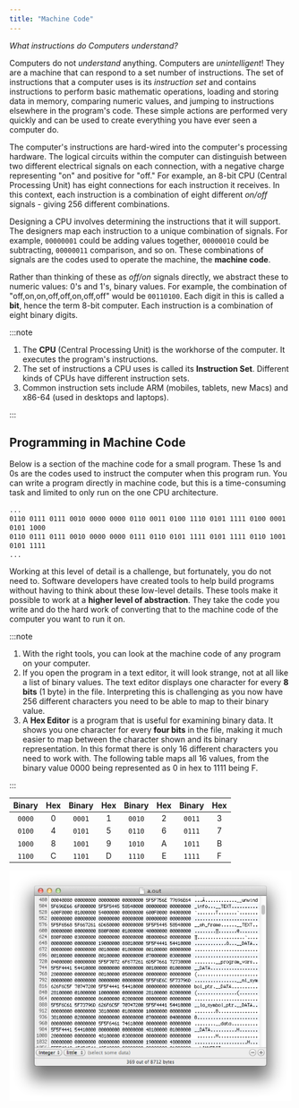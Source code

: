 ```yaml
---
title: "Machine Code"
---
```


*What instructions do Computers understand?*

Computers do not *understand* anything. Computers are *unintelligent*! They are a machine that can respond to a set number of instructions. The set of instructions that a computer uses is its *instruction set* and contains instructions to perform basic mathematic operations, loading and storing data in memory, comparing numeric values, and jumping to instructions elsewhere in the program's code. These simple actions are performed very quickly and can be used to create everything you have ever seen a computer do.

The computer's instructions are hard-wired into the computer's processing hardware. The logical circuits within the computer can distinguish between two different electrical signals on each connection, with a negative charge representing "on" and positive for "off." For example, an 8-bit CPU (Central Processing Unit) has eight connections for each instruction it receives. In this context, each instruction is a combination of eight different *on/off* signals - giving 256 different combinations.

Designing a CPU involves determining the instructions that it will support. The designers map each instruction to a unique combination of signals. For example, `00000001` could be adding values together, `00000010` could be subtracting, `00000011` comparison, and so on. These combinations of signals are the codes used to operate the machine, the **machine code**.

Rather than thinking of these as *off/on* signals directly, we abstract these to numeric values: 0's and 1's, binary values. For example, the combination of "off,on,on,off,off,on,off,off" would be `00110100`. Each digit in this is called a **bit**, hence the term 8-bit computer. Each instruction is a combination of eight binary digits.

:::note

1. The **CPU** (Central Processing Unit) is the workhorse of the computer. It executes the program's instructions.
2. The set of instructions a CPU uses is called its **Instruction Set**. Different kinds of CPUs have different instruction sets.
3. Common instruction sets include ARM (mobiles, tablets, new Macs) and x86-64 (used in desktops and laptops).

:::

## Programming in Machine Code

Below is a section of the machine code for a small program. These 1s and 0s are the codes used to instruct the computer when this program run. You can write a program directly in machine code, but this is a time-consuming task and limited to only run on the one CPU architecture.

```hex
...
0110 0111 0111 0010 0000 0000 0110 0011 0100 1110 0101 1111 0100 0001 0101 1000
0110 0111 0111 0010 0000 0000 0111 0110 0101 1111 0101 1111 0110 1001 0101 1111
...
```

Working at this level of detail is a challenge, but fortunately, you do not need to. Software developers have created tools to help build programs without having to think about these low-level details. These tools make it possible to work at a **higher level of abstraction**. They take the code you write and do the hard work of converting that to the machine code of the computer you want to run it on.

:::note

1. With the right tools, you can look at the machine code of any program on your computer.
2. If you open the program in a text editor, it will look strange, not at all like a list of binary values. The text editor displays one character for every **8 bits** (1 byte) in the file. Interpreting this is challenging as you now have 256 different characters you need to be able to map to their binary value.
3. A **Hex Editor** is a program that is useful for examining binary data. It shows you one character for every **four bits** in the file, making it much easier to map between the character shown and its binary representation. In this format there is only 16 different characters you need to work with. The following table maps all 16 values, from the binary value 0000 being represented as 0 in hex to 1111 being F.

:::

| Binary | Hex   | Binary | Hex   | Binary | Hex   | Binary | Hex   |
|:------:|:-----:|:------:|:-----:|:------:|:-----:|:------:|:-----:|
| `0000` | 0 | `0001` | 1 | `0010` | 2 | `0011` | 3 |
| `0100` | 4 | `0101` | 5 | `0110` | 6 | `0111` | 7 |
| `1000` | 8 | `1001` | 9 | `1010` | A | `1011` | B |
| `1100` | C | `1101` | D | `1110` | E | `1111` | F |

![A HexEditor allows you to view the contents of binary files, such as programs.](01-machine-code/HexEditor.png)

